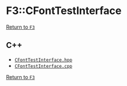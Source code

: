 # F3::CFontTestInterface

[Return to `F3`](/docs/F3.md)

## C++

- [`CFontTestInterface.hpp`](/c++/include/CFontTestInterface.hpp)
- [`CFontTestInterface.cpp`](/c++/source/CFontTestInterface.cpp)

[Return to `F3`](/docs/F3.md)